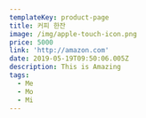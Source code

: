 ```yaml
---
templateKey: product-page
title: 커피 한잔
image: /img/apple-touch-icon.png
price: 5000
link: 'http://amazon.com'
date: 2019-05-19T09:50:06.005Z
description: This is Amazing
tags:
  - Me
  - Mo
  - Mi
---
```



